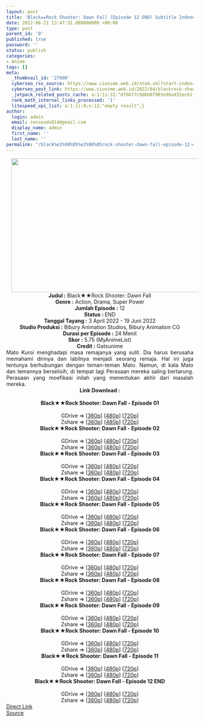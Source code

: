 ```yaml
---
layout: post
title: 'Black★★Rock Shooter: Dawn Fall (Episode 12 END) Subtitle Indonesia'
date: 2022-06-21 13:47:31.000000000 +00:00
type: post
parent_id: '0'
published: true
password: ''
status: publish
categories:
- Anime
tags: []
meta:
  _thumbnail_id: '27008'
  cyberseo_rss_source: https://www.ciunime.web.id/atom.xml?start-index=1
  cyberseo_post_link: https://www.ciunime.web.id/2022/04/blackrock-shooter-dawn-fall-subtitle.html
  _jetpack_related_posts_cache: a:1:{s:32:"8f6677c9d6b0f903e98ad32ec61f8deb";a:2:{s:7:"expires";i:1656470788;s:7:"payload";a:3:{i:0;a:1:{s:2:"id";i:26923;}i:1;a:1:{s:2:"id";i:26862;}i:2;a:1:{s:2:"id";i:26822;}}}}
  rank_math_internal_links_processed: '1'
  litespeed_vpi_list: a:1:{i:0;s:12:"empty result";}
author:
  login: admin
  email: senseads014@gmail.com
  display_name: admin
  first_name: ''
  last_name: ''
permalink: "/black%e2%98%85%e2%98%85rock-shooter-dawn-fall-episode-12-end-subtitle-indonesia/"
---
```

<div class="separator" style="clear: both; text-align: center;"><a href="https://blogger.googleusercontent.com/img/b/R29vZ2xl/AVvXsEgJcRF4QssxO-JWf1Zj6iCO7tIC-D8FNkQKQQasobRU-iVeClM9XjeAEMgDyskOHlREhkdWbK346LChw_zYlLSLDrnMXKfI20VlD2e6osn0qmPQk4omRqqUlslEF9w3qRgmzfshQ7YKcU56D1cA4t5NX-xBXjy64rbYXPkMkwdAVWOJXolGVRqaiUAw/s1280/Black%E2%98%85%E2%98%85Rock%20Shooter%20-%20Dawn%20Fall.jpg" style="margin-left: 1em; margin-right: 1em;"><img border="0" data-original-height="720" data-original-width="1280" height="360" src="{{ site.baseurl }}/assets/2022/06/Black%E2%98%85%E2%98%85Rock%20Shooter%20-%20Dawn%20Fall.jpg" width="640" /></a></div>
<div class="separator" style="clear: both; text-align: center;"></div>
<div style="text-align: center;"><b>Judul</b><b><b> </b>:</b> Black★★Rock Shooter: Dawn Fall</div>
<div style="text-align: center;"><b><b>Genre :</b></b> Action, Drama, Super Power</div>
<div style="text-align: center;"><b>Jumlah Episode :</b> 12<br /><b>Status :&nbsp;</b>END<br /><b>Tanggal Tayang :</b> 3 April&nbsp;2022 - 19 Juni 2022<br /><b>Studio Produksi :</b>&nbsp;Bibury Animation Studios, Bibury Animation CG<br /><b>Durasi per Episode :</b> 24 Menit</div>
<div style="text-align: center;"><b>Skor :</b> 5.75 (MyAnimeList)</div>
<div style="text-align: center;"><b>Credit :</b>&nbsp;Gatsunime</div>
<div style="text-align: center;"></div>
<div style="text-align: justify;">Mato Kuroi menghadapi masa remajanya yang sulit. Dia harus berusaha memahami dirinya dan labilnya menjadi seorang remaja. Hal ini juga tentunya berhubungan dengan teman-teman Mato. Namun, di kala Mato dan temannya berselisih, di tempat lagi Perasaan mereka saling bertarung. Perasaan yang moefikasi inilah yang menentukan akhir dari masalah mereka.</div>
<div style="text-align: justify;"></div>
<div style="text-align: justify;"></div>
<div style="text-align: center;">
<div style="text-align: center;">
<div style="text-align: left;">
<div style="text-align: center;"><b>Link Download :</b></div>
<div style="text-align: center;"><b><br /></b></div>
<div style="text-align: center;"><span style="text-align: left;"><b>Black★★Rock Shooter: Dawn Fall&nbsp;</b></span><b>- Episode 01</b></div>
<div style="text-align: center;"><b><br /></b></div>
<div style="text-align: center;">GDrive =&gt; [<a href="http://www.solidfiles.com/v/nkLmdeYPggwve" target="_blank" rel="noopener">360p</a>] [<a href="http://www.solidfiles.com/v/jQL4DNryNNk6K" target="_blank" rel="noopener">480p</a>] [<a href="http://www.solidfiles.com/v/pdLm2j2L7ZBDP" target="_blank" rel="noopener">720p</a>]</div>
<div style="text-align: center;">Zshare =&gt; [<a href="https://www42.zippyshare.com/v/HA81lvc8/file.html" target="_blank" rel="noopener">360p</a>] [<a href="https://www42.zippyshare.com/v/iVl5xhZm/file.html" target="_blank" rel="noopener">480p</a>] [<a href="https://www42.zippyshare.com/v/uaAeUmaf/file.html" target="_blank" rel="noopener">720p</a>]</div>
<div style="text-align: center;"></div>
<div style="text-align: center;">
<div><span style="text-align: left;"><b>Black★★Rock Shooter: Dawn Fall&nbsp;</b></span><b>- Episode 02</b></div>
<div><b><br /></b></div>
<div>GDrive =&gt; [<a href="http://www.solidfiles.com/v/NVXax43eWD5dZ" target="_blank" rel="noopener">360p</a>] [<a href="https://acefile.co/f/72444167/neonime_brsdf_02-480p-zip" target="_blank" rel="noopener">480p</a>] [<a href="https://acefile.co/f/72444165/neonime_brsdf_02-720p-zip" target="_blank" rel="noopener">720p</a>]</div>
<div>Zshare =&gt; [<a href="https://www58.zippyshare.com/v/8HLh2Yes/file.html" target="_blank" rel="noopener">360p</a>] [<a href="https://www20.zippyshare.com/v/dTsnKHT0/file.html" target="_blank" rel="noopener">480p</a>] [<a href="https://www114.zippyshare.com/v/1IJjdcax/file.html" target="_blank" rel="noopener">720p</a>]</div>
<div></div>
<div>
<div><span style="text-align: left;"><b>Black★★Rock Shooter: Dawn Fall&nbsp;</b></span><b>- Episode 03</b></div>
<div><b><br /></b></div>
<div>GDrive =&gt; [<a href="http://www.solidfiles.com/v/4YXxzLYRG2eeK" target="_blank" rel="noopener">360p</a>] [<a href="https://acefile.co/f/73013309/neonime_brsdf_03-480p-zip" target="_blank" rel="noopener">480p</a>] [<a href="https://acefile.co/f/73013652/neonime_brsdf_03-720p-zip" target="_blank" rel="noopener">720p</a>]</div>
<div>Zshare =&gt; [<a href="https://www3.zippyshare.com/v/x6FnFkyl/file.html" target="_blank" rel="noopener">360p</a>] [<a href="https://www59.zippyshare.com/v/bLvxrCyj/file.html" target="_blank" rel="noopener">480p</a>] [<a href="https://www97.zippyshare.com/v/r1njdk6d/file.html" target="_blank" rel="noopener">720p</a>]</div>
</div>
<div></div>
<div>
<div><span style="text-align: left;"><b>Black★★Rock Shooter: Dawn Fall&nbsp;</b></span><b>- Episode 04</b></div>
<div><b><br /></b></div>
<div>GDrive =&gt; [<a href="http://www.solidfiles.com/v/78neM5x6RpL62" target="_blank" rel="noopener">360p</a>] [<a href="http://www.solidfiles.com/v/dNa6Mypj2naPa" target="_blank" rel="noopener">480p</a>] [<a href="http://www.solidfiles.com/v/YL6vP62V84mnx" target="_blank" rel="noopener">720p</a>]</div>
<div>Zshare =&gt; [<a href="https://www55.zippyshare.com/v/bne3QYdi/file.html" target="_blank" rel="noopener">360p</a>] [<a href="https://www55.zippyshare.com/v/mYZXQAZT/file.html" target="_blank" rel="noopener">480p</a>] [<a href="https://www55.zippyshare.com/v/kqQEUasw/file.html" target="_blank" rel="noopener">720p</a>]</div>
</div>
<div></div>
<div>
<div><span style="text-align: left;"><b>Black★★Rock Shooter: Dawn Fall&nbsp;</b></span><b>- Episode 05</b></div>
<div><b><br /></b></div>
<div>GDrive =&gt; [<a href="http://www.solidfiles.com/v/kXYZPKVdAg67X" target="_blank" rel="noopener">360p</a>] [<a href="http://www.solidfiles.com/v/LKaWxyay5yXkk" target="_blank" rel="noopener">480p</a>] [<a href="http://www.solidfiles.com/v/vNRqVQypvw42Q" target="_blank" rel="noopener">720p</a>]</div>
<div>Zshare =&gt; [<a href="https://www64.zippyshare.com/v/01XMcWCA/file.html" target="_blank" rel="noopener">360p</a>] [<a href="https://www64.zippyshare.com/v/3tMXmoVE/file.html" target="_blank" rel="noopener">480p</a>] [<a href="https://www64.zippyshare.com/v/31St3ds1/file.html" target="_blank" rel="noopener">720p</a>]</div>
</div>
<div></div>
<div>
<div><span style="text-align: left;"><b>Black★★Rock Shooter: Dawn Fall&nbsp;</b></span><b>- Episode 06</b></div>
<div><b><br /></b></div>
<div>GDrive =&gt; [<a href="http://www.solidfiles.com/v/5dQGX8ZvpYmyB" target="_blank" rel="noopener">360p</a>] [<a href="http://www.solidfiles.com/v/jQzNMWqMNaD8m" target="_blank" rel="noopener">480p</a>] [<a href="http://www.solidfiles.com/v/2dr3Xg3xBgr6v" target="_blank" rel="noopener">720p</a>]</div>
<div>Zshare =&gt; [<a href="https://www37.zippyshare.com/v/zQ8xdLxi/file.html" target="_blank" rel="noopener">360p</a>] [<a href="https://www37.zippyshare.com/v/W3LpT30Y/file.html" target="_blank" rel="noopener">480p</a>] [<a href="https://www37.zippyshare.com/v/EoolpczY/file.html" target="_blank" rel="noopener">720p</a>]</div>
</div>
<div></div>
<div>
<div><span style="text-align: left;"><b>Black★★Rock Shooter: Dawn Fall&nbsp;</b></span><b>- Episode 07</b></div>
<div><b><br /></b></div>
<div>GDrive =&gt; [<a href="https://www.mp4upload.com/a20e2kjfw2lj" target="_blank" rel="noopener">360p</a>] [<a href="https://www.mp4upload.com/ag59lq9aaney" target="_blank" rel="noopener">480p</a>] [<a href="https://www.mp4upload.com/1zescw1n58es" target="_blank" rel="noopener">720p</a>]</div>
<div>Zshare =&gt; [<a href="https://www74.zippyshare.com/v/slTPuHVy/file.html" target="_blank" rel="noopener">360p</a>] [<a href="https://www74.zippyshare.com/v/J7GAAy1M/file.html" target="_blank" rel="noopener">480p</a>] [<a href="https://www74.zippyshare.com/v/8ZnPGJMJ/file.html" target="_blank" rel="noopener">720p</a>]</div>
</div>
<div></div>
<div>
<div><span style="text-align: left;"><b>Black★★Rock Shooter: Dawn Fall&nbsp;</b></span><b>- Episode 08</b></div>
<div><b><br /></b></div>
<div>GDrive =&gt; [<a href="http://www.solidfiles.com/v/VxdKyV4Rykzp5" target="_blank" rel="noopener">360p</a>] [<a href="http://www.solidfiles.com/v/MMnWqWLjN5467" target="_blank" rel="noopener">480p</a>] [<a href="http://www.solidfiles.com/v/2Yjd4Y5M2DnDd" target="_blank" rel="noopener">720p</a>]</div>
<div>Zshare =&gt; [<a href="https://www94.zippyshare.com/v/B2NBIupU/file.html" target="_blank" rel="noopener">360p</a>] [<a href="https://www94.zippyshare.com/v/KEE2MH2p/file.html" target="_blank" rel="noopener">480p</a>] [<a href="https://www94.zippyshare.com/v/B8o2okCB/file.html" target="_blank" rel="noopener">720p</a>]</div>
</div>
<div></div>
<div>
<div><span style="text-align: left;"><b>Black★★Rock Shooter: Dawn Fall&nbsp;</b></span><b>- Episode 09</b></div>
<div><b><br /></b></div>
<div>GDrive =&gt; [<a href="http://www.solidfiles.com/v/LgqAYXge2Vmek" target="_blank" rel="noopener">360p</a>] [<a href="http://www.solidfiles.com/v/2YD5ypjpYmKNQ" target="_blank" rel="noopener">480p</a>] [<a href="http://www.solidfiles.com/v/6z5WvDq2yRqqA" target="_blank" rel="noopener">720p</a>]</div>
<div>Zshare =&gt; [<a href="https://www72.zippyshare.com/v/wo5JqNUe/file.html" target="_blank" rel="noopener">360p</a>] [<a href="https://www72.zippyshare.com/v/qhEznRmr/file.html" target="_blank" rel="noopener">480p</a>] [<a href="https://www72.zippyshare.com/v/qqcJMFwx/file.html" target="_blank" rel="noopener">720p</a>]</div>
</div>
<div></div>
<div>
<div><span style="text-align: left;"><b>Black★★Rock Shooter: Dawn Fall&nbsp;</b></span><b>- Episode 10</b></div>
<div><b><br /></b></div>
<div>GDrive =&gt; [<a href="http://www.solidfiles.com/v/wpd4GjDy8GGmB" target="_blank" rel="noopener">360p</a>] [<a href="http://www.solidfiles.com/v/A3zPeMXqKxp6D" target="_blank" rel="noopener">480p</a>] [<a href="http://www.solidfiles.com/v/LgqP3AmL5RRgR" target="_blank" rel="noopener">720p</a>]</div>
<div>Zshare =&gt; [<a href="https://www24.zippyshare.com/v/nPPuRmzm/file.html" target="_blank" rel="noopener">360p</a>] [<a href="https://www24.zippyshare.com/v/1EudsSPa/file.html" target="_blank" rel="noopener">480p</a>] [<a href="https://www24.zippyshare.com/v/b8Udmaxg/file.html" target="_blank" rel="noopener">720p</a>]</div>
</div>
<div></div>
<div>
<div><span style="text-align: left;"><b>Black★★Rock Shooter: Dawn Fall&nbsp;</b></span><b>- Episode 11</b></div>
<div><b><br /></b></div>
<div>GDrive =&gt; [<a href="http://www.solidfiles.com/v/DVYBM6WpZBW6P" target="_blank" rel="noopener">360p</a>] [<a href="http://www.solidfiles.com/v/YPA64eQW4akkQ" target="_blank" rel="noopener">480p</a>] [<a href="http://www.solidfiles.com/v/LgqZAZg6pDBQx" target="_blank" rel="noopener">720p</a>]</div>
<div>Zshare =&gt; [<a href="https://www114.zippyshare.com/v/CYtRiDoq/file.html" target="_blank" rel="noopener">360p</a>] [<a href="https://www114.zippyshare.com/v/ZAX89s81/file.html" target="_blank" rel="noopener">480p</a>] [<a href="https://www114.zippyshare.com/v/hq7z89d0/file.html" target="_blank" rel="noopener">720p</a>]</div>
</div>
<div></div>
<div>
<div><span style="text-align: left;"><b>Black★★Rock Shooter: Dawn Fall&nbsp;</b></span><b>- Episode 12 END</b></div>
<div><b><br /></b></div>
<div>GDrive =&gt; [<a href="http://www.solidfiles.com/v/dMmr8qvpVkdZA" target="_blank" rel="noopener">360p</a>] [<a href="http://www.solidfiles.com/v/A3kgnK764qQNB" target="_blank" rel="noopener">480p</a>] [<a href="http://www.solidfiles.com/v/BNzgyYBP2G2je" target="_blank" rel="noopener">720p</a>]</div>
<div>Zshare =&gt; [<a href="https://www3.zippyshare.com/v/6B8t2uvu/file.html" target="_blank" rel="noopener">360p</a>] [<a href="https://www3.zippyshare.com/v/fgw7vixv/file.html" target="_blank" rel="noopener">480p</a>] [<a href="https://www3.zippyshare.com/v/kcpMh3FG/file.html" target="_blank" rel="noopener">720p</a>]</div>
</div>
</div>
</div>
</div>
</div>
<link rel="stylesheet" href="https://cdnjs.cloudflare.com/ajax/libs/font-awesome/4.7.0/css/font-awesome.min.css" />
<div class="divbtn"> <a href="https://handymansurrender.com/fihup8buzv?key=94550f7ce39444073321dde3b8782f97" class="btn"><i class="fa fa-download"></i> Direct Link</a> <br /><a href="https://www.ciunime.web.id/2022/04/blackrock-shooter-dawn-fall-subtitle.html">Source</a> </div>

